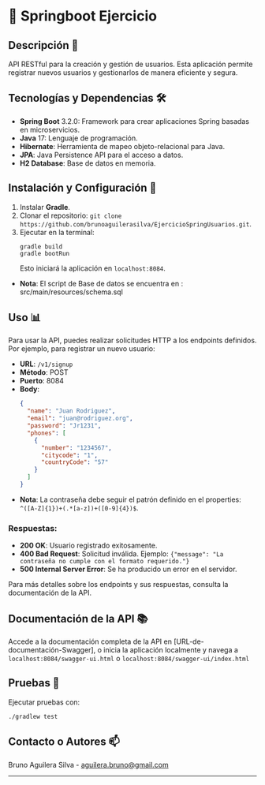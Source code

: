 # 🌟 Springboot Ejercicio

## Descripción 📝
API RESTful para la creación y gestión de usuarios. Esta aplicación permite registrar nuevos usuarios y gestionarlos de manera eficiente y segura.

## Tecnologías y Dependencias 🛠️
- **Spring Boot** 3.2.0: Framework para crear aplicaciones Spring basadas en microservicios.
- **Java** 17: Lenguaje de programación.
- **Hibernate**: Herramienta de mapeo objeto-relacional para Java.
- **JPA**: Java Persistence API para el acceso a datos.
- **H2 Database**: Base de datos en memoria.

## Instalación y Configuración 🚀
1. Instalar **Gradle**.
2. Clonar el repositorio: `git clone https://github.com/brunoaguilerasilva/EjercicioSpringUsuarios.git`.
3. Ejecutar en la terminal:
   ```
   gradle build
   gradle bootRun
   ```
   Esto iniciará la aplicación en `localhost:8084`.

- **Nota**: El script de Base de datos se encuentra en : src/main/resources/schema.sql

## Uso 📊
Para usar la API, puedes realizar solicitudes HTTP a los endpoints definidos. Por ejemplo, para registrar un nuevo usuario:

- **URL**: `/v1/signup`
- **Método**: POST
- **Puerto**: 8084
- **Body**:
  ```json
  {
    "name": "Juan Rodriguez",
    "email": "juan@rodriguez.org",
    "password": "Jr1231",
    "phones": [
      {
        "number": "1234567",
        "citycode": "1",
        "countryCode": "57"
      }
    ]
  }
  ```
- **Nota**: La contraseña debe seguir el patrón definido en el properties: `^([A-Z]{1})+(.*[a-z])+([0-9]{4})$`.

### Respuestas:
- **200 OK**: Usuario registrado exitosamente.
- **400 Bad Request**: Solicitud inválida. Ejemplo: `{"message": "La contraseña no cumple con el formato requerido."}`
- **500 Internal Server Error**: Se ha producido un error en el servidor.

Para más detalles sobre los endpoints y sus respuestas, consulta la documentación de la API.

## Documentación de la API 📚
Accede a la documentación completa de la API en [URL-de-documentación-Swagger], o inicia la aplicación localmente y navega a `localhost:8084/swagger-ui.html` o `localhost:8084/swagger-ui/index.html`

## Pruebas 🧪
Ejecutar pruebas con:
```
./gradlew test
```

## Contacto o Autores 📫
Bruno Aguilera Silva - aguilera.bruno@gmail.com

---
